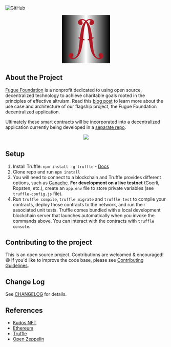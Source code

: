 ![GitHub](https://img.shields.io/github/license/fuguefoundation/ff-contracts)

<p align="center">
  <img src="https://github.com/fuguefoundation/dapp-nonprofit/blob/master/src/assets/images/logo_150.png">
</p>

## About the Project

[Fugue Foundation](https://fuguefoundation.org) is a nonprofit dedicated to using open source, decentralized technology to achieve charitable goals rooted in the principles of effective altruism. Read this [blog post](https://blog.fuguefoundation.org/ff-platform-overiew/) to learn more about the use case and architecture of our flagship project, the Fugue Foundation decentralized application.

Ultimately these smart contracts will be incorporated into a decentralized application currently being developed in a [separate repo](https://github.com/fuguefoundation/ff-dapp).

<p align="center">
  <img src="https://github.com/fuguefoundation/ff-dapp/blob/master/src/assets/images/ff-dapp-flow.jpg">
</p>

## Setup

1. Install Truffle: `npm install -g truffle` - [Docs](https://www.trufflesuite.com/docs/truffle/quickstart)
2. Clone repo and run `npm install`
3. You will need to connect to a blockchain and Truffle provides different options, such as [Ganache](https://www.trufflesuite.com/docs/ganache/quickstart). **For development on a live testnet** (Goerli, Ropsten, etc.), create an `app.env` file to store private variables (see `truffle-config.js` file).
4. Run `truffle compile`, `truffle migrate` and `truffle test` to compile your contracts, deploy those contracts to the network, and run their associated unit tests. Truffle comes bundled with a local development blockchain server that launches automatically when you invoke the commands  above. You can interact with the contracts with `truffle console`.

## Contributing to the project

This is an open source project. Contributions are welcomed & encouraged! :smile: If you'd like to improve the code base, please see [Contributing Guidelines](CONTRIBUTE.md).

## Change Log

See [CHANGELOG](./CHANGELOG.md) for details.

## References
* [Kudos NFT](https://github.com/gitcoinco/Kudos721Contract)
* [Ethereum](https://ethereum.org/)
* [Truffle](http://truffleframework.com/docs/)
* [Open Zeppelin](https://docs.openzeppelin.com/openzeppelin/)
